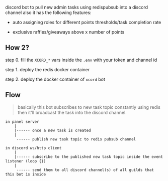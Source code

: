 


discord bot to pull new admin tasks using redispubsub into a discord channel also it has the following features:

- auto assigning roles for different points thresholds/task completion rate

- exclusive raffles/giveaways above x number of points

## How 2?

step 0. fill the `XCORD_*` vars inside the `.env` with your token and channel id

step 1. deploy the redis docker container

step 2. deploy the docker container of `xcord` bot

## Flow

> basically this bot subscribes to new task topic constantly using redis then it'll broadcast the task into the discord channel.

```
in panel server 
    |
    |------ once a new task is created
    | 
     ------ publish new task topic to redis pubsub channel

in discord ws/http client 
    |
    |------ subscribe to the published new task topic inside the event listener (loop {})
    |
     ------ send them to all discord channel(s) of all guilds that this bot is inside
```